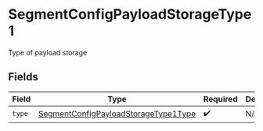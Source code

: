 # SegmentConfigPayloadStorageType1

Type of payload storage


## Fields

| Field                                                                                               | Type                                                                                                | Required                                                                                            | Description                                                                                         |
| --------------------------------------------------------------------------------------------------- | --------------------------------------------------------------------------------------------------- | --------------------------------------------------------------------------------------------------- | --------------------------------------------------------------------------------------------------- |
| `type`                                                                                              | [SegmentConfigPayloadStorageType1Type](../../models/shared/segmentconfigpayloadstoragetype1type.md) | :heavy_check_mark:                                                                                  | N/A                                                                                                 |